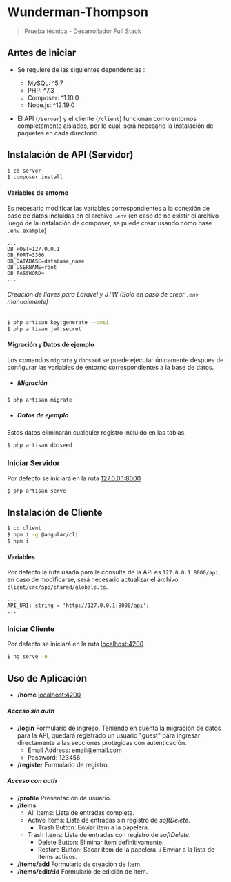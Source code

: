 # Wunderman-Thompson
> Prueba técnica - Desarrollador Full Stack

## Antes de iniciar
* Se requiere de las siguientes dependencias : 
  * MySQL: ^5.7
  * PHP: ^7.3
  * Composer: ^1.10.0
  * Node.js: ^12.19.0

* El API (`/server`) y el cliente (`/client`) funcionan como entornos completamente aislados, por lo cual, será necesario la instalación de paquetes en cada directorio.

## Instalación de API (Servidor)
```sh
$ cd server
$ composer install
```
#### Variables de entorno 
Es necesario modificar las variables correspondientes a la conexión de base de datos incluidas en el archivo `.env` (en caso de no existir el archivo luego de la instalación de composer, se puede crear usando como base `.env.example`)
```
...
DB_HOST=127.0.0.1
DB_PORT=3306
DB_DATABASE=database_name
DB_USERNAME=root
DB_PASSWORD=
...
```
###### Creación de llaves para Laravel y JTW (Solo en caso de crear `.env` manualmente)
```sh
$ php artisan key:generate --ansi
$ php artisan jwt:secret
```

#### Migración y Datos de ejemplo
Los comandos `migrate` y `db:seed` se puede ejecutar únicamente después de configurar las variables de entorno correspondientes a la base de datos.
* ##### Migración
```sh
$ php artisan migrate
```
* ##### Datos de ejemplo
Estos datos eliminarán cualquier registro incluido en las tablas.
```sh
$ php artisan db:seed
```
### Iniciar Servidor
Por defecto se iniciará en la ruta [127.0.0.1:8000](http://127.0.0.1:8000)
```sh
$ php artisan serve
```


## Instalación de Cliente
```sh
$ cd client
$ npm i -g @angular/cli
$ npm i
```
#### Variables
Por defecto la ruta usada para la consulta de la API es `127.0.0.1:8000/api`, en caso de modificarse, será necesario actualizar el archivo `client/src/app/shared/globals.ts`.
```
...
API_URI: string = 'http://127.0.0.1:8000/api';
...
```
### Iniciar Cliente
Por defecto se iniciará en la ruta [localhost:4200](http://localhost:4200)
```sh
$ ng serve -o
```

## Uso de Aplicación
* __/home__ [localhost:4200](http://localhost:4200)
##### Acceso sin auth
* __/login__ Formulario de ingreso. Teniendo en cuenta la migración de datos para la API, quedará registrado un usuario "guest" para ingresar directamente a las secciones protegidas con autenticación.
  * Email Address: email@email.com
  * Password: 123456
* __/register__ Formulario de registro.
##### Acceso con auth
* __/profile__ Presentación de usuario.
* __/items__  
  * All Items: Lista de entradas completa.
  * Active Items: Lista de entradas sin registro de _softDelete_.
    * Trash Button: Enviar item a la papelera.
  * Trash Items: Lista de entradas con registro de _softDelete_.
    * Delete Button: Eliminar item definitivamente.
    * Restore Button: Sacar item de la papelera. / Enviar a la lista de items activos.
* __/items/add__ Formulario de creación de Item.
* __/items/edit/:id__ Formulario de edición de Item.

